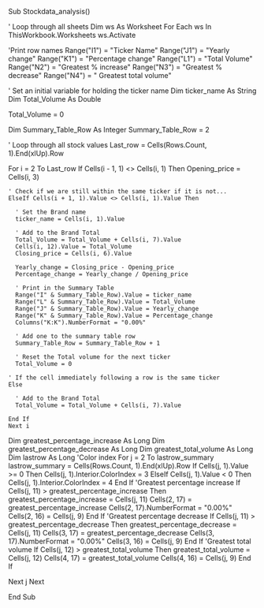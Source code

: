Sub Stockdata_analysis()

 ' Loop through all sheets
 Dim ws As Worksheet
   For Each ws In ThisWorkbook.Worksheets
   ws.Activate
   
   'Print row names
   Range("I1") = "Ticker Name"
   Range("J1") = "Yearly change"
   Range("K1") = "Percentage change"
   Range("L1") = "Total Volume"
   Range("N2") = "Greatest % increase"
   Range("N3") = "Greatest % decrease"
   Range("N4") = " Greatest total volume"
   
  ' Set an initial variable for holding the ticker name
  Dim ticker_name As String
  Dim Total_Volume As Double
  
  Total_Volume = 0

  Dim Summary_Table_Row As Integer
  Summary_Table_Row = 2

  ' Loop through all stock values
  Last_row = Cells(Rows.Count, 1).End(xlUp).Row

For i = 2 To Last_row
If Cells(i - 1, 1) <> Cells(i, 1) Then
        Opening_price = Cells(i, 3)

    ' Check if we are still within the same ticker if it is not...
    ElseIf Cells(i + 1, 1).Value <> Cells(i, 1).Value Then

      ' Set the Brand name
      ticker_name = Cells(i, 1).Value

      ' Add to the Brand Total
      Total_Volume = Total_Volume + Cells(i, 7).Value
      Cells(i, 12).Value = Total_Volume
      Closing_price = Cells(i, 6).Value
      
      Yearly_change = Closing_price - Opening_price
      Percentage_change = Yearly_change / Opening_price

      ' Print in the Summary Table
      Range("I" & Summary_Table_Row).Value = ticker_name
      Range("L" & Summary_Table_Row).Value = Total_Volume
      Range("J" & Summary_Table_Row).Value = Yearly_change
      Range("K" & Summary_Table_Row).Value = Percentage_change
      Columns("K:K").NumberFormat = "0.00%"
      
      ' Add one to the summary table row
      Summary_Table_Row = Summary_Table_Row + 1
      
      ' Reset the Total volume for the next ticker
      Total_Volume = 0

    ' If the cell immediately following a row is the same ticker
    Else

      ' Add to the Brand Total
      Total_Volume = Total_Volume + Cells(i, 7).Value

    End If
    Next i
   Dim greatest_percentage_increase As Long
   Dim greatest_percentage_decrease As Long
   Dim greatest_total_volume As Long
   Dim lastrow As Long
    'Color index
    For j = 2 To lastrow_summary
    lastrow_summary = Cells(Rows.Count, 1).End(xlUp).Row
    If Cells(j, 1).Value >= 0 Then
    Cells(j, 1).Interior.ColorIndex = 3
    ElseIf Cells(j, 1).Value < 0 Then
    Cells(j, 1).Interior.ColorIndex = 4
    End If
    'Greatest percentage increase
If Cells(j, 11) > greatest_percentage_increase Then
 greatest_percentage_increase = Cells(j, 11)
 Cells(2, 17) = greatest_percentage_increase
 Cells(2, 17).NumberFormat = "0.00%"
 Cells(2, 16) = Cells(j, 9)
 End If
    'Greatest percentage decrease
If Cells(j, 11) > greatest_percentage_decrease Then
 greatest_percentage_decrease = Cells(j, 11)
 Cells(3, 17) = greatest_percentage_decrease
 Cells(3, 17).NumberFormat = "0.00%"
 Cells(3, 16) = Cells(j, 9)
 End If
    'Greatest total volume
 If Cells(j, 12) > greatest_total_volume Then
 greatest_total_volume = Cells(j, 12)
 Cells(4, 17) = greatest_total_volume
 Cells(4, 16) = Cells(j, 9)
 End If
 
 Next j
 Next
 
End Sub

